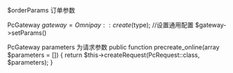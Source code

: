 
$orderParams 订单参数

PcGateway
$gateway = Omnipay::create($type);
//设置通用配置
$gateway->setParams()

PcGateway parameters 为请求参数
public function precreate_online(array $parameters = [])
{
    return $this->createRequest(PcRequest::class, $parameters);
}



